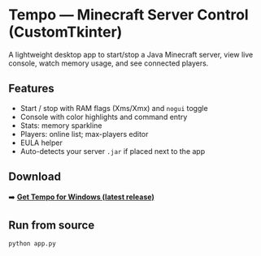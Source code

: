 # Tempo — Minecraft Server Control (CustomTkinter)

A lightweight desktop app to start/stop a Java Minecraft server, view live console,
watch memory usage, and see connected players.

## Features
- Start / stop with RAM flags (Xms/Xmx) and `nogui` toggle
- Console with color highlights and command entry
- Stats: memory sparkline
- Players: online list; max-players editor
- EULA helper
- Auto-detects your server `.jar` if placed next to the app

## Download
➡️ **[Get Tempo for Windows (latest release)](../../releases/latest)**

## Run from source
```bash
python app.py
